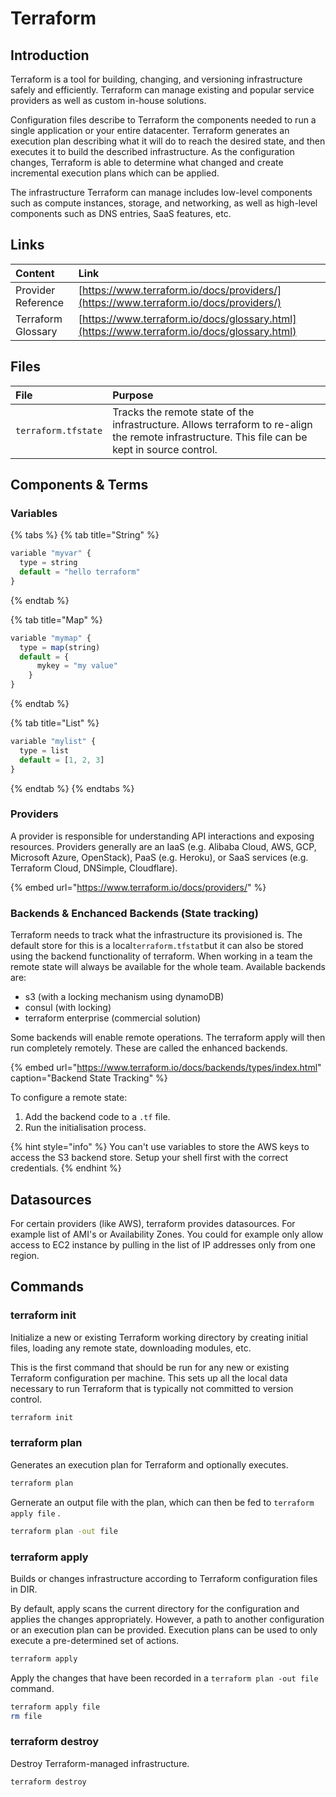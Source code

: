 # Terraform

## Introduction

Terraform is a tool for building, changing, and versioning infrastructure safely and efficiently. Terraform can manage existing and popular service providers as well as custom in-house solutions.

Configuration files describe to Terraform the components needed to run a single application or your entire datacenter. Terraform generates an execution plan describing what it will do to reach the desired state, and then executes it to build the described infrastructure. As the configuration changes, Terraform is able to determine what changed and create incremental execution plans which can be applied.

The infrastructure Terraform can manage includes low-level components such as compute instances, storage, and networking, as well as high-level components such as DNS entries, SaaS features, etc.

## Links

| Content | Link |
| :--- | :--- |
| Provider Reference | [https://www.terraform.io/docs/providers/](https://www.terraform.io/docs/providers/) |
| Terraform Glossary | [https://www.terraform.io/docs/glossary.html](https://www.terraform.io/docs/glossary.html) |

## Files

| File | Purpose |
| :--- | :--- |
| `terraform.tfstate` | Tracks the remote state of the infrastructure.  Allows terraform to re-align the remote infrastructure.  This file can be kept in source control. |

## Components & Terms

### Variables

{% tabs %}
{% tab title="String" %}
```javascript
variable "myvar" {
  type = string
  default = "hello terraform"
}
```
{% endtab %}

{% tab title="Map" %}
```javascript
variable "mymap" {
  type = map(string)
  default = {
	  mykey = "my value"
	}
}
```
{% endtab %}

{% tab title="List" %}
```javascript
variable "mylist" {
  type = list
  default = [1, 2, 3]
}
```
{% endtab %}
{% endtabs %}

### Providers

A provider is responsible for understanding API interactions and exposing resources. Providers generally are an IaaS \(e.g. Alibaba Cloud, AWS, GCP, Microsoft Azure, OpenStack\), PaaS \(e.g. Heroku\), or SaaS services \(e.g. Terraform Cloud, DNSimple, Cloudflare\).

{% embed url="https://www.terraform.io/docs/providers/" %}

### Backends & Enchanced Backends \(State tracking\)

Terraform needs to track what the infrastructure its provisioned is.  The default store for this is a local`terraform.tfstat`but it can also be stored using the backend functionality of terraform.  When working in a team the remote state will always be available for the whole team.  Available backends are:

* s3 \(with a locking mechanism using dynamoDB\)
* consul \(with locking\)
* terraform enterprise \(commercial solution\)

Some backends will enable remote operations.  The terraform apply will then run completely remotely.  These are called the enhanced backends.

{% embed url="https://www.terraform.io/docs/backends/types/index.html" caption="Backend State Tracking" %}

To configure a remote state:

1. Add the backend code to a `.tf` file.
2. Run the initialisation process.

{% hint style="info" %}
You can't use variables to store the AWS keys to access the S3 backend store.  Setup your shell first with the correct credentials.
{% endhint %}

## Datasources

For certain providers \(like AWS\), terraform provides datasources.  For example list of AMI's or Availability Zones.  You could for example only allow access to EC2 instance by pulling in the list of IP addresses only from one region.

## Commands

### terraform init

Initialize a new or existing Terraform working directory by creating initial files, loading any remote state, downloading modules, etc. 

This is the first command that should be run for any new or existing Terraform configuration per machine. This sets up all the local data necessary to run Terraform that is typically not committed to version   control.

```bash
terraform init
```

### terraform plan

Generates an execution plan for Terraform and optionally executes.

```bash
terraform plan
```

Gernerate an output file with the plan, which can then be fed to `terraform apply file` . 

```bash
terraform plan -out file
```

### terraform apply

 Builds or changes infrastructure according to Terraform configuration files in DIR.

By default, apply scans the current directory for the configuration and applies the changes appropriately. However, a path to another configuration or an execution plan can be provided. Execution plans can be used to only execute a pre-determined set of actions.

```bash
terraform apply
```

Apply the changes that have been recorded in a `terraform plan -out file` command.

```bash
terraform apply file
rm file
```

### terraform destroy

Destroy Terraform-managed infrastructure.

```bash
terraform destroy
```

